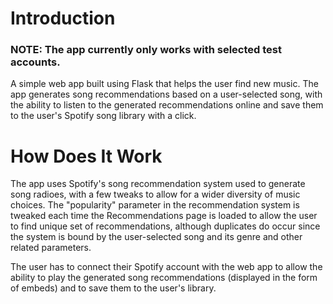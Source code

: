 # Introduction
### NOTE: The app currently only works with selected test accounts. 
A simple web app built using Flask that helps the user find new music. The app generates song recommendations based on a user-selected song, with the ability to listen to the generated recommendations online and save them to the user's Spotify song library with a click.

# How Does It Work
The app uses Spotify's song recommendation system used to generate song radioes, with a few tweaks to allow for a wider diversity of music choices. The "popularity" parameter in the recommendation system is tweaked each time the Recommendations page is loaded to allow the user to find unique set of recommendations, although duplicates do occur since the system is bound by the user-selected song and its genre and other related parameters.

The user has to connect their Spotify account with the web app to allow the ability to play the generated song recommendations (displayed in the form of embeds) and to save them to the user's library. 
